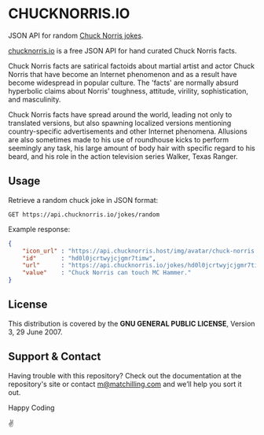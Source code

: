 # CHUCKNORRIS.IO

JSON API for random [Chuck Norris jokes](https://api.chucknorris.io).

[chucknorris.io](https://api.chucknorris.io) is a free JSON API for hand curated Chuck Norris facts.

Chuck Norris facts are satirical factoids about martial artist and actor Chuck Norris that have become an Internet
phenomenon and as a result have become widespread in popular culture. The 'facts' are normally absurd hyperbolic claims
about Norris' toughness, attitude, virility, sophistication, and masculinity.

Chuck Norris facts have spread around the world, leading not only to translated versions, but also spawning localized
versions mentioning country-specific advertisements and other Internet phenomena. Allusions are also sometimes made to
his use of roundhouse kicks to perform seemingly any task, his large amount of body hair with specific regard to his
beard, and his role in the action television series Walker, Texas Ranger.

## Usage

Retrieve a random chuck joke in JSON format:
```
GET https://api.chucknorris.io/jokes/random
```

Example response:
```json
{
    "icon_url" : "https://api.chucknorris.host/img/avatar/chuck-norris.png",
    "id"       : "hd0l0jcrtwyjcjgmr7timw",
    "url"      : "https://api.chucknorris.io/jokes/hd0l0jcrtwyjcjgmr7timw",
    "value"    : "Chuck Norris can touch MC Hammer."
}
```

## License

This distribution is covered by the **GNU GENERAL PUBLIC LICENSE**, Version 3, 29 June 2007. 

## Support & Contact

Having trouble with this repository? Check out the documentation at the repository's site or contact m@matchilling.com and we’ll help you sort it out.

Happy Coding

:v:

